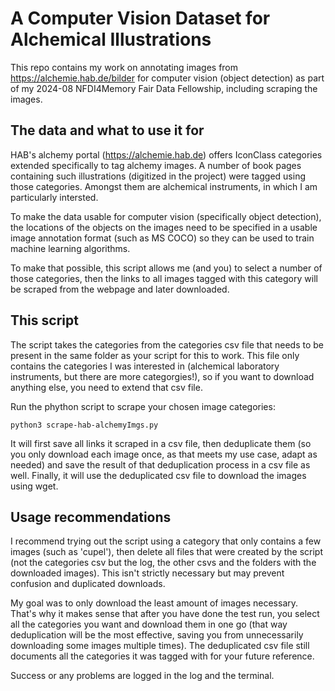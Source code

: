 # A Computer Vision Dataset for Alchemical Illustrations
This repo contains my work on annotating images from https://alchemie.hab.de/bilder for computer vision (object detection) as part of my 2024-08 NFDI4Memory Fair Data Fellowship, including scraping the images.

## The data and what to use it for 
HAB's alchemy portal (https://alchemie.hab.de) offers IconClass categories extended specifically to tag alchemy images. 
A number of book pages containing such illustrations (digitized in the project) were tagged using those categories.
Amongst them are alchemical instruments, in which I am particularly intersted.

To make the data usable for computer vision (specifically object detection), the locations of the objects on the images need to be specified in a usable image annotation format (such as MS COCO) so they can be used to train machine learning algorithms.

To make that possible, this script allows me (and you) to select a number of those categories, then the links to all images tagged with this category will be scraped from the webpage and later downloaded.

## This script
The script takes the categories from the categories csv file that needs to be present in the same folder as your script for this to work. This file only contains the categories I was interested in (alchemical laboratory instruments, but there are more categorgies!), so if you want to download anything else, you need to extend that csv file. 

Run the phython script to scrape your chosen image categories:
```
python3 scrape-hab-alchemyImgs.py
```
It will first save all links it scraped in a csv file,
then deduplicate them (so you only download each image once, as that meets my use case, adapt as needed) 
and save the result of that deduplication process in a csv file as well.
Finally, it will use the deduplicated csv file to download the images using wget. 

## Usage recommendations 
I recommend trying out the script using a category that only contains a few images (such as 'cupel'), then delete all files that were created by the script (not the categories csv but the log, the other csvs and the folders with the downloaded images). This isn't strictly necessary but may prevent confusion and duplicated downloads.

My goal was to only download the least amount of images necessary. That's why it makes sense that after you have done the test run, you select all the categories you want and download them in one go (that way deduplication will be the most effective, saving you from unnecessarily downloading some images multiple times). 
The deduplicated csv file still documents all the categories it was tagged with for your future reference. 

Success or any problems are logged in the log and the terminal. 
